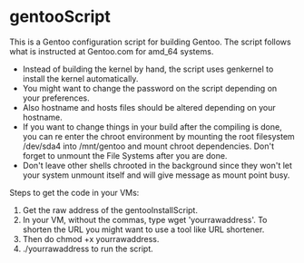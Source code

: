 # gentooScript

This is a Gentoo configuration script for building Gentoo. The script follows what is instructed at Gentoo.com for amd_64 systems.
 - Instead of building the kernel by hand, the script uses genkernel to install the kernel automatically.
 - You might want to change the password on the script depending on your preferences.
 - Also hostname and hosts files should be altered depending on your hostname.
 - If you want to change things in your build after the compiling is done, you can re enter the chroot environment by mounting the root filesystem /dev/sda4 into /mnt/gentoo and mount chroot dependencies. Don't forget to unmount the File Systems after you are done.
 - Don't leave other shells chrooted in the background since they won't let your system unmount itself and will give message as mount point busy.
 
 Steps to get the code in your VMs:
 
 1) Get the raw address of the gentooInstallScript.
 2) In your VM, without the commas, type wget 'yourrawaddress'.
   To shorten the URL you might want to use a tool like URL shortener.
 3) Then do chmod +x yourrawaddress.
 4) ./yourrawaddress to run the script.
